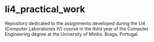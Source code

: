 # li4_practical_work
Repository dedicated to the assignments developed during the LI4 (Computer Laboratories IV) course in the third year of the Computer Engineering degree at the University of Minho. Braga, Portugal.
